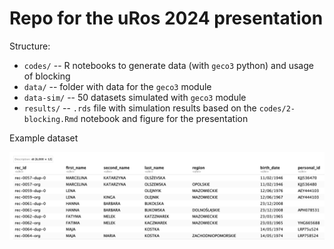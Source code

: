 # Repo for the uRos 2024 presentation

Structure:

-   `codes/` -- R notebooks to generate data (with `geco3` python) and
    usage of blocking
-   `data/` -- folder with data for the `geco3` module
-   `data-sim/` -- 50 datasets simulated with `geco3` module
-   `results/` -- `.rds` file with simulation results based on the
    `codes/2-blocking.Rmd` notebook and figure for the presentation

Example dataset

![](example-data.png)

